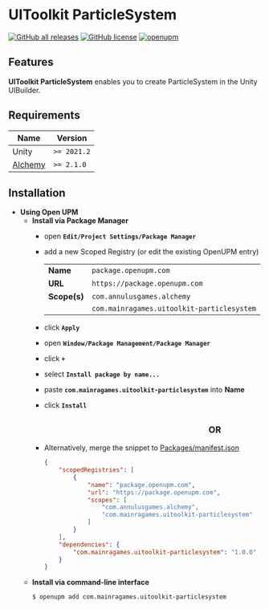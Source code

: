 # UIToolkit ParticleSystem

[![GitHub all releases](https://img.shields.io/github/downloads/MainraStudio/UI-Toolkit-Particle-System/total)](https://github.com/SeaeeesSan/SimpleFolderIcon/releases)
[![GitHub license](https://img.shields.io/github/license/MainraStudio/UI-Toolkit-Particle-System)](https://github.com/SeaeeesSan/SimpleFolderIcon/blob/master/LICENSE)
[![openupm](https://img.shields.io/npm/v/com.mainragames.uitoolkitparticlesystem?label=openupm&registry_uri=https://package.openupm.com)](https://openupm.com/packages/com.mainragames.uitoolkitparticlesystem/)

## Features

**UIToolkit ParticleSystem** enables you to create ParticleSystem in the Unity UIBuilder.

## Requirements
| **Name** | **Version** |
| --- | --- |
| Unity | `>= 2021.2` |
| [Alchemy](https://github.com/annulusgames/Alchemy) | `>= 2.1.0` |

## Installation
- **Using Open UPM**
  - **Install via Package Manager**
    - open **`Edit/Project Settings/Package Manager`**
    - add a new Scoped Registry (or edit the existing OpenUPM entry)

      | | |
      | --- | --- |
      | **Name** | `package.openupm.com` |
      | **URL** | `https://package.openupm.com` |
      | **Scope(s)** | `com.annulusgames.alchemy` |
      | | `com.mainragames.uitoolkit-particlesystem` |
    - click **`Apply`**
    - open **`Window/Package Management/Package Manager`**
    - click **`+`**
    - select **`Install package by name...`**
    - paste **`com.mainragames.uitoolkit-particlesystem`** into **Name**
    - click **`Install`**
      ## <sub>                                                                               OR</sub>
    - Alternatively, merge the snippet to [Packages/manifest.json](https://docs.unity3d.com/Manual/upm-manifestPrj.html)
      
      ```json
      {
          "scopedRegistries": [
              {
                  "name": "package.openupm.com",
                  "url": "https://package.openupm.com",
                  "scopes": [
                      "com.annulusgames.alchemy",
                      "com.mainragames.uitoolkit-particlesystem"
                  ]
              }
          ],
          "dependencies": {
              "com.mainragames.uitoolkit-particlesystem": "1.0.0"
          }
      }
      ```
  - **Install via command-line interface**
    ```console
    $ openupm add com.mainragames.uitoolkit-particlesystem
    ```
